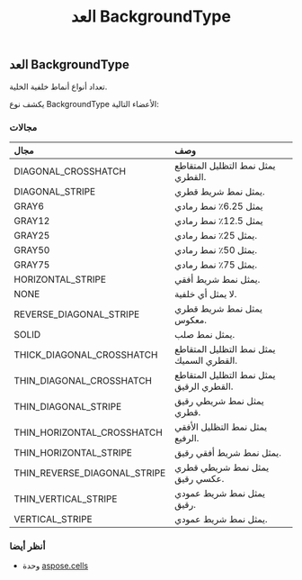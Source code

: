 ﻿---
title: العد BackgroundType
second_title: Aspose.Cells for Python via .NET API المراجع
description:
type: docs
weight: 1780
url: /ar/python-net/aspose.cells/backgroundtype/
is_root: false
---
##  العد BackgroundType
تعداد أنواع أنماط خلفية الخلية.



يكشف نوع BackgroundType الأعضاء التالية:

###  مجالات
| مجال| وصف|
| :- | :- |
| DIAGONAL_CROSSHATCH | يمثل نمط التظليل المتقاطع القطري.|
| DIAGONAL_STRIPE | يمثل نمط شريط قطري.|
| GRAY6 | يمثل 6.25٪ نمط رمادي|
| GRAY12 | يمثل 12.5٪ نمط رمادي|
| GRAY25 | يمثل 25٪ نمط رمادي.|
| GRAY50 |يمثل 50٪ نمط رمادي.|
| GRAY75 | يمثل 75٪ نمط رمادي.|
| HORIZONTAL_STRIPE | يمثل نمط شريط أفقي.|
| NONE | لا يمثل أي خلفية.|
| REVERSE_DIAGONAL_STRIPE | يمثل نمط شريط قطري معكوس.|
| SOLID | يمثل نمط صلب.|
| THICK_DIAGONAL_CROSSHATCH | يمثل نمط التظليل المتقاطع القطري السميك.|
| THIN_DIAGONAL_CROSSHATCH | يمثل نمط التظليل المتقاطع القطري الرقيق.|
| THIN_DIAGONAL_STRIPE | يمثل نمط شريطي رقيق قطري.|
| THIN_HORIZONTAL_CROSSHATCH | يمثل نمط التظليل الأفقي الرفيع.|
| THIN_HORIZONTAL_STRIPE | يمثل نمط شريط أفقي رقيق.|
| THIN_REVERSE_DIAGONAL_STRIPE | يمثل نمط شريطي قطري عكسي رقيق.|
| THIN_VERTICAL_STRIPE | يمثل نمط شريط عمودي رقيق.|
| VERTICAL_STRIPE | يمثل نمط شريط عمودي.|



###  أنظر أيضا
* وحدة [aspose.cells](..)
